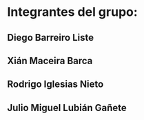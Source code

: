 
# Integrantes del grupo:
## Diego Barreiro Liste
## Xián Maceira Barca
## Rodrigo Iglesias Nieto
## Julio Miguel Lubián Gañete